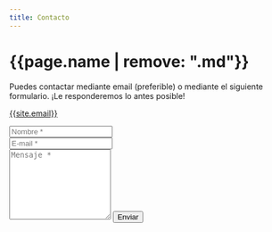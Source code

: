 ```yaml
---
title: Contacto
---
```

<h1>{{page.name | remove: ".md"}}</h1>
<form action="https://formspree.io/{{site.email}}" method="POST">    
<p class="mb-4">Puedes contactar mediante email (preferible) o mediante el siguiente formulario. ¡Le responderemos lo antes posible!</p>
<p class="mb-4"><a class="btn btn-primary w-100" href="&#x6D;&#x61;&#x69;&#x6C;&#x74;&#x6F;&#x3A;{{site.email}}">{{site.email}}</a></p>
<div class="form-group row">
<div class="col-md-6">
<input class="form-control" type="text" name="name" placeholder="Nombre *" required>
</div>
<div class="col-md-6">
<input class="form-control" type="email" name="_replyto" placeholder="E-mail *" required>
</div>
</div>
<textarea rows="8" class="form-control mb-3" name="message" placeholder="Mensaje *" required></textarea>    
<button class="btn btn-secondary w-100" type="submit">Enviar</button>
</form>